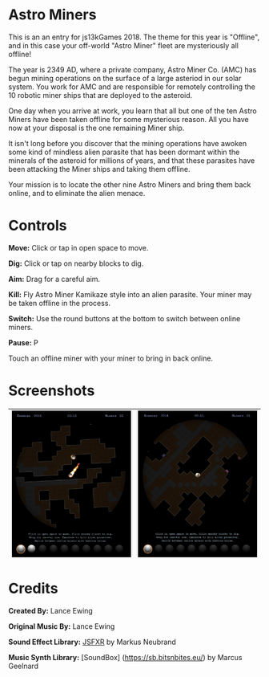 # Astro Miners
This is an an entry for js13kGames 2018. The theme for this year is "Offline", and in this case your off-world "Astro Miner" fleet are mysteriously all offline!

The year is 2349 AD, where a private company, Astro Miner Co. (AMC) has begun mining operations on the surface of a large asteriod in our solar system. You work for AMC and are responsible for remotely controlling the 10 robotic miner ships that are deployed to the asteroid.

One day when you arrive at work, you learn that all but one of the ten Astro Miners have been taken offline for some mysterious reason. All you have now at your disposal is the one remaining Miner ship.

It isn't long before you discover that the mining operations have awoken some kind of mindless alien parasite that has been dormant within the minerals of the asteroid for millions of years, and that these parasites have been attacking the Miner ships and taking them offline.

Your mission is to locate the other nine Astro Miners and bring them back online, and to eliminate the alien menace.

# Controls
**Move:** Click or tap in open space to move. 

**Dig:** Click or tap on nearby blocks to dig. 

**Aim:** Drag for a careful aim. 

**Kill:** Fly Astro Miner Kamikaze style into an alien parasite. Your miner may be taken offline in the process.

**Switch:** Use the round buttons at the bottom to switch between online miners.

**Pause:** P   

Touch an offline miner with your miner to bring in back online.

# Screenshots

![](img/screenshot_1.jpg)           |  ![](img/screenshot_2.jpg)
:-------------------------:|:-------------------------:

# Credits
**Created By:** Lance Ewing  

**Original Music By:** Lance Ewing  

**Sound Effect Library:** [JSFXR](https://github.com/mneubrand/jsfxr) by Markus Neubrand  

**Music Synth Library:** [SoundBox] (https://sb.bitsnbites.eu/) by Marcus Geelnard  

